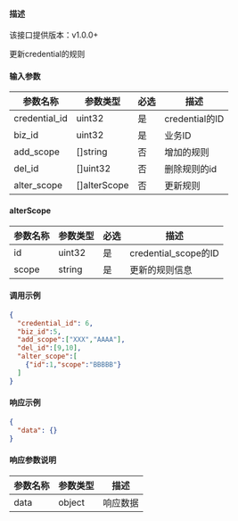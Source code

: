 #### 描述

该接口提供版本：v1.0.0+

更新credential的规则

#### 输入参数

| 参数名称     | 参数类型     | 必选   | 描述             |
| ------------ | ------------ | ------ | ---------------- |
| credential_id    | uint32       | 是     | credential的ID |
| biz_id | uint32 | 是 | 业务ID |
| add_scope | []string | 否 | 增加的规则 |
| del_id | []uint32 | 否 | 删除规则的id |
| alter_scope | []alterScope | 否 | 更新规则 |

#### alterScope
| 参数名称     | 参数类型     | 必选   | 描述             |
| ------------ | ------------ | ------ | ---------------- |
| id    | uint32       | 是     | credential_scope的ID |
| scope | string | 是 | 更新的规则信息 |

#### 调用示例

```json
{
  "credential_id": 6,
  "biz_id":5,
  "add_scope":["XXX","AAAA"],
  "del_id":[9,10],
  "alter_scope":[
    {"id":1,"scope":"BBBBB"}
  ]
}
```

#### 响应示例

```json
{
  "data": {}
}
```

#### 响应参数说明

| 参数名称     | 参数类型   | 描述                           |
| ------------ | ---------- | ------------------------------ |
|       data       |      object      |            响应数据                  |


